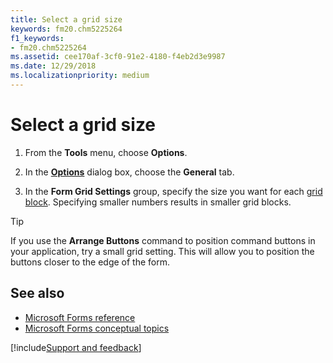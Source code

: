 ```yaml
---
title: Select a grid size
keywords: fm20.chm5225264
f1_keywords:
- fm20.chm5225264
ms.assetid: cee170af-3cf0-91e2-4180-f4eb2d3e9987
ms.date: 12/29/2018
ms.localizationpriority: medium
---
```



# Select a grid size

1. From the **Tools** menu, choose **Options**.
    
2. In the **[Options](../../reference/user-interface-help/options-dialog-box.md)** dialog box, choose the **General** tab.
    
3. In the **Form Grid Settings** group, specify the size you want for each [grid block](../../Glossary/glossary-vba.md#grid-block). Specifying smaller numbers results in smaller grid blocks.
    
> [!TIP] 
> If you use the **Arrange Buttons** command to position command buttons in your application, try a small grid setting. This will allow you to position the buttons closer to the edge of the form.


## See also

- [Microsoft Forms reference](../../reference/user-interface-help/reference-microsoft-forms.md)
- [Microsoft Forms conceptual topics](../../reference/user-interface-help/concepts-microsoft-forms.md)

[!include[Support and feedback](~/includes/feedback-boilerplate.md)]